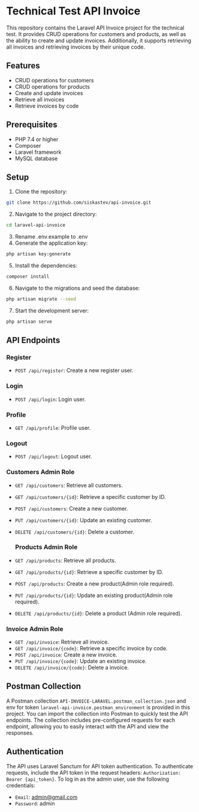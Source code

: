 # Technical Test API Invoice

This repository contains the Laravel API Invoice project for the technical test. It provides CRUD operations for customers and products, as well as the ability to create and update invoices. Additionally, it supports retrieving all invoices and retrieving invoices by their unique code.

## Features

- CRUD operations for customers
- CRUD operations for products
- Create and update invoices
- Retrieve all invoices
- Retrieve invoices by code

## Prerequisites

- PHP 7.4 or higher
- Composer
- Laravel framework
- MySQL database

## Setup

1. Clone the repository:
```bash
git clone https://github.com/siskastev/api-invoice.git
```
2. Navigate to the project directory:
```bash
cd laravel-api-invoice
```
3. Rename .env.example to .env
4. Generate the application key:
```bash
php artisan key:generate
```
5. Install the dependencies:
```bash
composer install
```
6. Navigate to the migrations and seed the database:
```bash
php artisan migrate --seed
```
7. Start the development server:
```bash
php artisan serve
```

## API Endpoints
### Register
* `POST /api/register`: Create a new register user.
### Login
* `POST /api/login`: Login user.
### Profile
* `GET /api/profile`: Profile user.
### Logout
* `POST /api/logout`: Logout user.

### Customers Admin Role
* `GET /api/customers`: Retrieve all customers.
* `GET /api/customers/{id}`: Retrieve a specific customer by ID.
* `POST /api/customers`: Create a new customer.
* `PUT /api/customers/{id}`: Update an existing customer.
* `DELETE /api/customers/{id}`: Delete a customer.

  ### Products Admin Role
* `GET /api/products`: Retrieve all products.
* `GET /api/products/{id}`: Retrieve a specific customer by ID.
* `POST /api/products`: Create a new product(Admin role required).
* `PUT /api/products/{id}`: Update an existing product(Admin role required).
* `DELETE /api/products/{id}`: Delete a product (Admin role required).

### Invoice Admin Role
* `GET /api/invoice`: Retrieve all invoice.
* `GET /api/invoice/{code}`: Retrieve a specific invoice by code.
* `POST /api/invoice`: Create a new invoice.
* `PUT /api/invoice/{code}`: Update an existing invoice.
* `DELETE /api/invoice/{code}`: Delete a invoice.

## Postman Collection
A Postman collection `API-INVOICE-LARAVEL.postman_collection.json` and env for token `laravel-api-invoice.postman_environment` is provided in this project. You can import the collection into Postman to quickly test the API endpoints. The collection includes pre-configured requests for each endpoint, allowing you to easily interact with the API and view the responses.

## Authentication
The API uses Laravel Sanctum for API token authentication. To authenticate requests, include the API token in the request headers:
`Authorization: Bearer {api_token}`. To log in as the admin user, use the following credentials:
* `Email`: admin@gmail.com
* `Password`: admin






